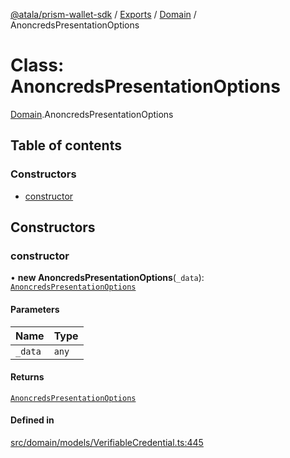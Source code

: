 [@atala/prism-wallet-sdk](../README.md) / [Exports](../modules.md) / [Domain](../modules/Domain.md) / AnoncredsPresentationOptions

# Class: AnoncredsPresentationOptions

[Domain](../modules/Domain.md).AnoncredsPresentationOptions

## Table of contents

### Constructors

- [constructor](Domain.AnoncredsPresentationOptions.md#constructor)

## Constructors

### constructor

• **new AnoncredsPresentationOptions**(`_data`): [`AnoncredsPresentationOptions`](Domain.AnoncredsPresentationOptions.md)

#### Parameters

| Name | Type |
| :------ | :------ |
| `_data` | `any` |

#### Returns

[`AnoncredsPresentationOptions`](Domain.AnoncredsPresentationOptions.md)

#### Defined in

[src/domain/models/VerifiableCredential.ts:445](https://github.com/hyperledger/identus-edge-agent-sdk-ts/blob/2cdbf1ede368164be3dd56f3e362e76e94d48b48/src/domain/models/VerifiableCredential.ts#L445)
